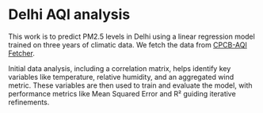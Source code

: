 # Delhi AQI analysis
This work is to predict PM2.5 levels in Delhi using a linear regression model trained on three years of climatic data. We fetch the data from [CPCB-AQI Fetcher](https://github.com/ananyasen7/cpcb-aqi).

Initial data analysis, including a correlation matrix, helps identify key variables like temperature, relative humidity, and an aggregated wind metric. These variables are then used to train and evaluate the model, with performance metrics like Mean Squared Error and R² guiding iterative refinements. 
